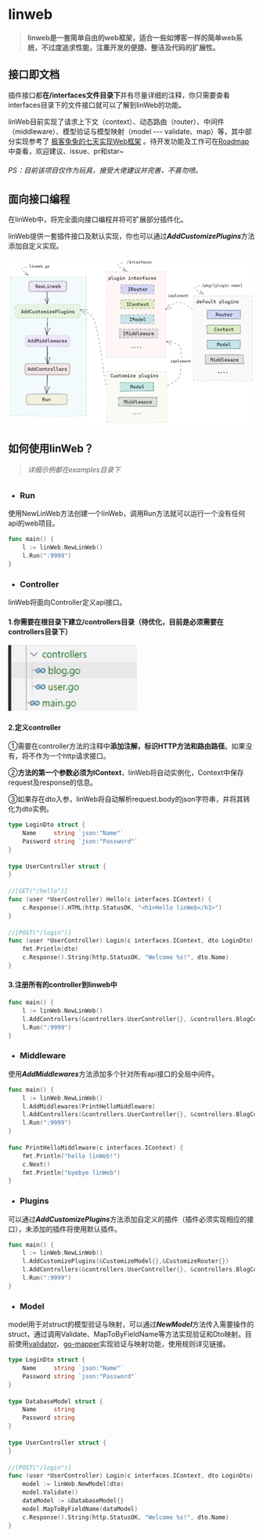 

# linweb

> #### linweb是一套简单自由的web框架，适合一些如博客一样的简单web系统，不过度追求性能，注重开发的便捷、整洁及代码的扩展性。



## 接口即文档

插件接口都**在/interfaces文件目录下**并有尽量详细的注释，你只需要查看interfaces目录下的文件接口就可以了解到linWeb的功能。

linWeb目前实现了请求上下文（context）、动态路由（router）、中间件（middleware）、模型验证与模型映射（model --- validate、map）等，其中部分实现参考了 [极客兔兔的七天实现Web框架](https://github.com/geektutu/7days-golang) 。待开发功能及工作可在[Roadmap](https://github.com/Codexiaoyi/linweb/issues/1)中查看，欢迎建议、issue、pr和star~

###### PS：目前该项目仅作为玩具，接受大佬建议并完善，不喜勿喷。



## 面向接口编程

在linWeb中，将完全面向接口编程并将可扩展部分插件化。

linWeb提供一套插件接口及默认实现，你也可以通过***AddCustomizePlugins***方法添加自定义实现。

<img src=".\docs\images\structure.png" alt="image-20210727102845643" style="zoom:80%;" />



## 如何使用linWeb？

> ###### 详细示例都在examples目录下
>

- ### Run


使用NewLinWeb方法创建一个linWeb，调用Run方法就可以运行一个没有任何api的web项目。

```go
func main() {
	l := linWeb.NewLinWeb()
	l.Run(":9999")
}
```

- ### Controller


linWeb将面向Controller定义api接口。

#### 1.你需要在根目录下建立/controllers目录（待优化，目前是必须需要在controllers目录下）

<img src=".\docs\images\controllers.png" alt="image-20210727111727506" style="zoom:150%;" />

#### 2.定义controller

①需要在controller方法的注释中**添加注解，标识HTTP方法和路由路径**。如果没有，将不作为一个http请求接口。

②**方法的第一个参数必须为IContext**，linWeb将自动实例化，Context中保存request及response的信息。

③如果存在dto入参，linWeb将自动解析request.body的json字符串，并将其转化为dto实例。

```go
type LoginDto struct {
	Name     string `json:"Name"`
	Password string `json:"Password"`
}

type UserController struct {
}

//[GET("/hello")]
func (user *UserController) Hello(c interfaces.IContext) {
	c.Response().HTML(http.StatusOK, "<h1>Hello linWeb</h1>")
}

//[POST("/login")]
func (user *UserController) Login(c interfaces.IContext, dto LoginDto) {
	fmt.Println(dto)
	c.Response().String(http.StatusOK, "Welcome %s!", dto.Name)
}

```

#### 3.注册所有的controller到linweb中

```go
func main() {
	l := linWeb.NewLinWeb()
	l.AddControllers(&controllers.UserController{}, &controllers.BlogController{})
	l.Run(":9999")
}
```

- ### Middleware

使用***AddMiddlewares***方法添加多个针对所有api接口的全局中间件。

```go
func main() {
	l := linWeb.NewLinWeb()
	l.AddMiddlewares(PrintHelloMiddleware)
	l.AddControllers(&controllers.UserController{}, &controllers.BlogController{})
	l.Run(":9999")
}

func PrintHelloMiddleware(c interfaces.IContext) {
	fmt.Println("hello linWeb!")
	c.Next()
	fmt.Println("byebye linWeb")
}
```

- ### Plugins

可以通过***AddCustomizePlugins***方法添加自定义的插件（插件必须实现相应的接口），未添加的插件将使用默认插件。

```go
func main() {
	l := linWeb.NewLinWeb()
	l.AddCustomizePlugins(&CustomizeModel{},&CustomizeRouter{})
	l.AddControllers(&controllers.UserController{}, &controllers.BlogController{})
	l.Run(":9999")
}
```

- ### Model

model用于对struct的模型验证与映射，可以通过***NewModel***方法传入需要操作的struct，通过调用Validate、MapToByFieldName等方法实现验证和Dto映射。目前使用[validator](https://github.com/go-playground/validator)、[go-mapper](https://github.com/Codexiaoyi/go-mapper)实现验证与映射功能，使用规则详见链接。

```go
type LoginDto struct {
	Name     string `json:"Name"`
	Password string `json:"Password"`
}

type DatabaseModel struct {
	Name     string
	Password string
}

type UserController struct {
}

//[POST("/login")]
func (user *UserController) Login(c interfaces.IContext, dto LoginDto) {
	model := linWeb.NewModel(dto)
	model.Validate()
	dataModel := &DatabaseModel{}
	model.MapToByFieldName(dataModel)
	c.Response().String(http.StatusOK, "Welcome %s!", dto.Name)
}
```

